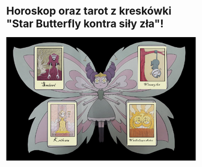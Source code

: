 # Horoskop oraz tarot z kreskówki "Star Butterfly kontra siły zła"! # 

![Alt text](preview.PNG?raw=true "Podgląd")
